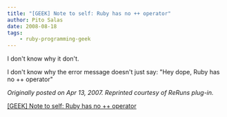 ```yaml
---
title: "[GEEK] Note to self: Ruby has no ++ operator"
author: Pito Salas
date: 2008-08-18
tags:
    - ruby-programming-geek
---
```




I don't know why it don't.

I don't know why the error message doesn't just say: "Hey dope, Ruby has no ++
operator"

_Originally posted on Apr 13, 2007. Reprinted courtesy of ReRuns plug-in._


[[GEEK] Note to self: Ruby has no ++ operator](None)
